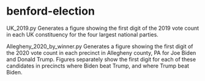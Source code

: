 # benford-election

UK_2019.py
  Generates a figure showing the first digit of the 2019 vote count in each UK constituency for 
  the four largest national parties.

Allegheny_2020_by_winner.py
  Generates a figure showing the first digit of the 2020 vote count in each precinct in Allegheny
  county, PA for Joe Biden and Donald Trump. Figures separately show the first digit for each of these
  candidates in precincts where Biden beat Trump, and where Trump beat Biden.
